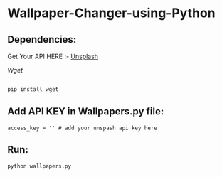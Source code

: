 # Wallpaper-Changer-using-Python


## Dependencies:

Get Your API HERE :- [Unsplash](https://unsplash.com/developers)

*Wget*
```python

pip install wget
```

## Add API KEY in Wallpapers.py file:

```
access_key = '' # add your unspash api key here
```

## Run:

```
python wallpapers.py 
```


